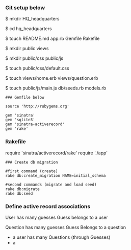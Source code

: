 ### Git setup below

$ mkdir HQ_headquarters

$ cd hq_headquarters

$ touch README.md app.rb Gemfile Rakefile

$ mkdir public views

$ mkdir public/css public/js

$ touch public/css/default.css

$ touch views/home.erb views/question.erb

$ touch public/js/main.js db/seeds.rb models.rb


```
### Gemfile below 

source 'http://rubygems.org'

gem 'sinatra'
gem 'sqlite3'
gem 'sinatra-activerecord'
gem 'rake'
```

### Rakefile

require 'sinatra/activerecord/rake'
require './app'

```
### Create db migration

#first command (create)
rake db:create_migration NAME=initial_schema

#second commands (migrate and load seed)
rake db:migrate
rake db:seed
```

### Define active record associations

User has many guesses
Guess belongs to a user

Question has many guesses
Guess Belongs to a question

* a user has many Questions (through Guesses)
* a